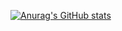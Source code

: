 [![Anurag's GitHub stats](https://github-readme-stats.vercel.app/api?username=karamba121&count_private=true&show_icons=true&theme=tokyonight )](https://github.com/anuraghazra/github-readme-stats)

